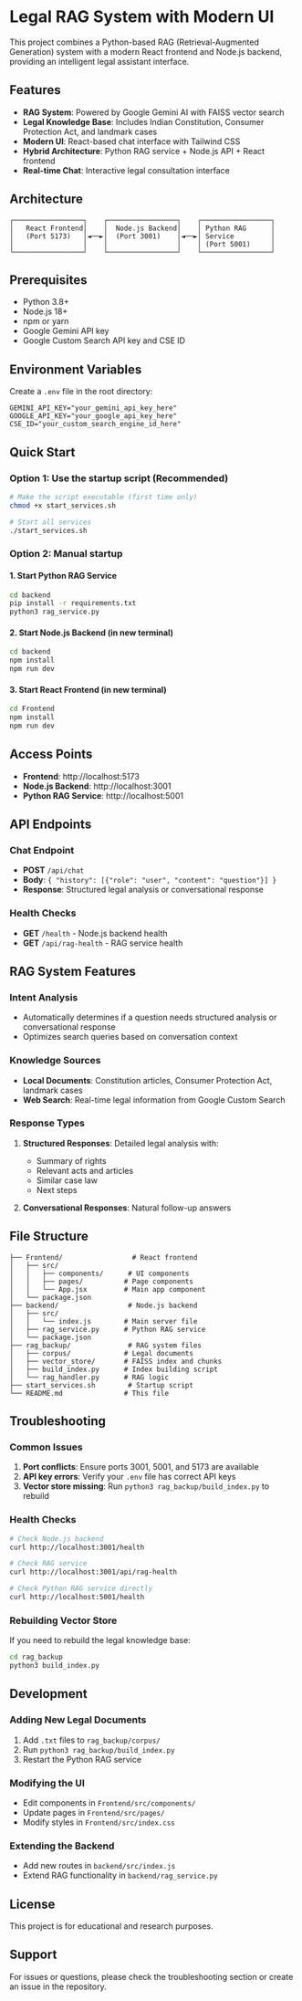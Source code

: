 # Legal RAG System with Modern UI

This project combines a Python-based RAG (Retrieval-Augmented Generation) system with a modern React frontend and Node.js backend, providing an intelligent legal assistant interface.

## Features

- **RAG System**: Powered by Google Gemini AI with FAISS vector search
- **Legal Knowledge Base**: Includes Indian Constitution, Consumer Protection Act, and landmark cases
- **Modern UI**: React-based chat interface with Tailwind CSS
- **Hybrid Architecture**: Python RAG service + Node.js API + React frontend
- **Real-time Chat**: Interactive legal consultation interface

## Architecture

```
┌─────────────────┐    ┌─────────────────┐    ┌─────────────────┐
│   React Frontend│    │  Node.js Backend│    │ Python RAG      │
│   (Port 5173)   │◄──►│  (Port 3001)    │◄──►│ Service         │
│                 │    │                 │    │ (Port 5001)     │
└─────────────────┘    └─────────────────┘    └─────────────────┘
```

## Prerequisites

- Python 3.8+
- Node.js 18+
- npm or yarn
- Google Gemini API key
- Google Custom Search API key and CSE ID

## Environment Variables

Create a `.env` file in the root directory:

```env
GEMINI_API_KEY="your_gemini_api_key_here"
GOOGLE_API_KEY="your_google_api_key_here"
CSE_ID="your_custom_search_engine_id_here"
```

## Quick Start

### Option 1: Use the startup script (Recommended)

```bash
# Make the script executable (first time only)
chmod +x start_services.sh

# Start all services
./start_services.sh
```

### Option 2: Manual startup

#### 1. Start Python RAG Service
```bash
cd backend
pip install -r requirements.txt
python3 rag_service.py
```

#### 2. Start Node.js Backend (in new terminal)
```bash
cd backend
npm install
npm run dev
```

#### 3. Start React Frontend (in new terminal)
```bash
cd Frontend
npm install
npm run dev
```

## Access Points

- **Frontend**: http://localhost:5173
- **Node.js Backend**: http://localhost:3001
- **Python RAG Service**: http://localhost:5001

## API Endpoints

### Chat Endpoint
- **POST** `/api/chat`
- **Body**: `{ "history": [{"role": "user", "content": "question"}] }`
- **Response**: Structured legal analysis or conversational response

### Health Checks
- **GET** `/health` - Node.js backend health
- **GET** `/api/rag-health` - RAG service health

## RAG System Features

### Intent Analysis
- Automatically determines if a question needs structured analysis or conversational response
- Optimizes search queries based on conversation context

### Knowledge Sources
- **Local Documents**: Constitution articles, Consumer Protection Act, landmark cases
- **Web Search**: Real-time legal information from Google Custom Search

### Response Types
1. **Structured Responses**: Detailed legal analysis with:
   - Summary of rights
   - Relevant acts and articles
   - Similar case law
   - Next steps

2. **Conversational Responses**: Natural follow-up answers

## File Structure

```
├── Frontend/                 # React frontend
│   ├── src/
│   │   ├── components/      # UI components
│   │   ├── pages/          # Page components
│   │   └── App.jsx         # Main app component
│   └── package.json
├── backend/                 # Node.js backend
│   ├── src/
│   │   └── index.js        # Main server file
│   ├── rag_service.py      # Python RAG service
│   └── package.json
├── rag_backup/              # RAG system files
│   ├── corpus/             # Legal documents
│   ├── vector_store/       # FAISS index and chunks
│   ├── build_index.py      # Index building script
│   └── rag_handler.py      # RAG logic
├── start_services.sh        # Startup script
└── README.md               # This file
```

## Troubleshooting

### Common Issues

1. **Port conflicts**: Ensure ports 3001, 5001, and 5173 are available
2. **API key errors**: Verify your `.env` file has correct API keys
3. **Vector store missing**: Run `python3 rag_backup/build_index.py` to rebuild

### Health Checks

```bash
# Check Node.js backend
curl http://localhost:3001/health

# Check RAG service
curl http://localhost:3001/api/rag-health

# Check Python RAG service directly
curl http://localhost:5001/health
```

### Rebuilding Vector Store

If you need to rebuild the legal knowledge base:

```bash
cd rag_backup
python3 build_index.py
```

## Development

### Adding New Legal Documents

1. Add `.txt` files to `rag_backup/corpus/`
2. Run `python3 rag_backup/build_index.py`
3. Restart the Python RAG service

### Modifying the UI

- Edit components in `Frontend/src/components/`
- Update pages in `Frontend/src/pages/`
- Modify styles in `Frontend/src/index.css`

### Extending the Backend

- Add new routes in `backend/src/index.js`
- Extend RAG functionality in `backend/rag_service.py`

## License

This project is for educational and research purposes.

## Support

For issues or questions, please check the troubleshooting section or create an issue in the repository.
